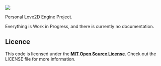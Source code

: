 ![](https://i.imgur.com/bQYMoGm.png)

Personal Love2D Engine Project.

Everything is Work in Progress, and there is currently no documentation.

## Licence

This code is licensed under the [**MIT Open Source License**][MIT]. Check out the LICENSE file for more information.

[MIT]: http://www.opensource.org/licenses/mit-license.html
